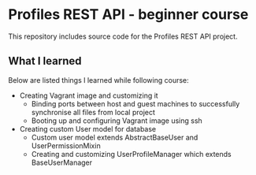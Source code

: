 # Profiles REST API - beginner course

This repository includes source code for the Profiles REST API project.

## What I learned

Below are listed things I learned while following course:

* Creating Vagrant image and customizing it
    * Binding ports between host and guest machines to successfully synchronise all files from local project
    * Booting up and configuring Vagrant image using ssh
* Creating custom User model for database
    * Custom user model extends AbstractBaseUser and UserPermissionMixin
    * Creating and customizing UserProfileManager which extends BaseUserManager 